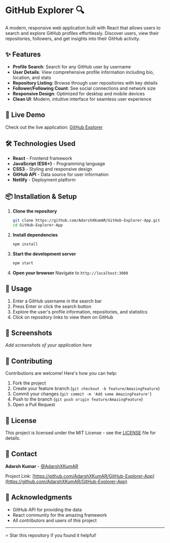 # GitHub Explorer 🔍

A modern, responsive web application built with React that allows users to search and explore GitHub profiles effortlessly. Discover users, view their repositories, followers, and get insights into their GitHub activity.

## ✨ Features

- **Profile Search**: Search for any GitHub user by username
- **User Details**: View comprehensive profile information including bio, location, and stats
- **Repository Listing**: Browse through user repositories with key details
- **Follower/Following Count**: See social connections and network size
- **Responsive Design**: Optimized for desktop and mobile devices
- **Clean UI**: Modern, intuitive interface for seamless user experience

## 🚀 Live Demo

Check out the live application: [GitHub Explorer](https://dulcet-gecko-53fda4.netlify.app/)

## 🛠️ Technologies Used

- **React** - Frontend framework
- **JavaScript (ES6+)** - Programming language
- **CSS3** - Styling and responsive design
- **GitHub API** - Data source for user information
- **Netlify** - Deployment platform

## 📦 Installation & Setup

1. **Clone the repository**
   ```bash
   git clone https://github.com/AdarshXKumAR/GitHub-Explorer-App.git
   cd GitHub-Explorer-App
   ```

2. **Install dependencies**
   ```bash
   npm install
   ```

3. **Start the development server**
   ```bash
   npm start
   ```

4. **Open your browser**
   Navigate to `http://localhost:3000`

## 🔧 Usage

1. Enter a GitHub username in the search bar
2. Press Enter or click the search button
3. Explore the user's profile information, repositories, and statistics
4. Click on repository links to view them on GitHub

## 🌟 Screenshots

*Add screenshots of your application here*

## 🤝 Contributing

Contributions are welcome! Here's how you can help:

1. Fork the project
2. Create your feature branch (`git checkout -b feature/AmazingFeature`)
3. Commit your changes (`git commit -m 'Add some AmazingFeature'`)
4. Push to the branch (`git push origin feature/AmazingFeature`)
5. Open a Pull Request

## 📝 License

This project is licensed under the MIT License - see the [LICENSE](LICENSE) file for details.

## 📧 Contact

**Adarsh Kumar** - [@AdarshXKumAR](https://github.com/AdarshXKumAR)

Project Link: [https://github.com/AdarshXKumAR/GitHub-Explorer-App](https://github.com/AdarshXKumAR/GitHub-Explorer-App)

## 🙏 Acknowledgments

- GitHub API for providing the data
- React community for the amazing framework
- All contributors and users of this project

---

⭐ Star this repository if you found it helpful!
